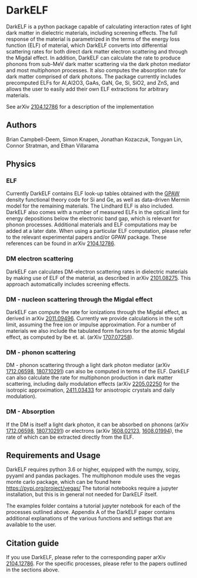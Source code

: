 # DarkELF

DarkELF is a python package capable of calculating interaction rates of light dark matter in dielectric materials, including screening effects. The full response of the material is parametrized in the terms of the energy loss function (ELF) of material, which DarkELF converts into differential scattering rates for both direct dark matter electron scattering and through the Migdal effect. In addition, DarkELF can calculate the rate to produce phonons from sub-MeV dark matter scattering via the dark photon mediator and most multiphonon processes. It also computes the absorption rate for dark matter comprised of dark photons. The package currently includes precomputed ELFs for Al,Al2O3, GaAs, GaN, Ge, Si, SiO2, and ZnS, and allows the user to easily add their own ELF extractions for arbitrary materials.

See arXiv [2104.12786](https://arxiv.org/abs/2104.12786) for a description of the implementation

## Authors

Brian Campbell-Deem, Simon Knapen, Jonathan Kozaczuk, Tongyan Lin, Connor Stratman, and Ethan Villarama

## Physics
### ELF

Currently DarkELF contains ELF look-up tables obtained with the [GPAW](https://wiki.fysik.dtu.dk/gpaw/) density functional theory code for Si and Ge, as well as data-driven Mermin model for the remaining materials. The Lindhard ELF is also included. DarkELF also comes with a number of measured ELFs in the optical limit for energy depositions below the electronic band gap, which is relevant for phonon processes. Additional materials and ELF computations may be added at a later date. When using a particular ELF computation, please refer to the relevant experimental papers and/or GPAW package. These references can be found in arXiv [2104.12786](https://arxiv.org/abs/2104.12786). 

### DM electron scattering

DarkELF can calculates DM-electron scattering rates in dielectric materials by making use of ELF of the material, as described in arXiv [2101.08275](https://arxiv.org/abs/2101.08275). This approach automatically includes screening effects.

### DM - nucleon scattering through the Migdal effect

DarkELF can compute the rate for ionizations through the Migdal effect, as derived in arXiv [2011.09496](https://arxiv.org/abs/2011.09496). Currently we provide calculations in the soft limit, assuming the free ion or impulse approximation. For a number of materials we also include the tabulated form factors for the atomic Migdal effect, as computed by Ibe et. al. (arXiv [1707.07258](https://arxiv.org/abs/1707.07258)).

### DM - phonon scattering

DM - phonon scattering through a light dark photon mediator (arXiv [1712.06598](https://arxiv.org/abs/1712.06598), [1807.10291](https://arxiv.org/abs/1807.10291)) can also be computed in terms of the ELF. DarkELF can also calculate the rate for multiphonon production in dark matter scattering, including daily modulation effects (arXiv [2205.02250](https://arxiv.org/abs/2205.02250) for the isotropic approximation,  [2411.03433](https://arxiv.org/abs/2411.03433) for anisotropic crystals and daily modulation).

### DM - Absorption

If the DM is itself a light dark photon, it can be absorbed on phonons (arXiv [1712.06598](https://arxiv.org/abs/1712.06598), [1807.10291](https://arxiv.org/abs/1807.10291)) or electrons (arXiv [1608.02123](https://arxiv.org/abs/1608.02123), [1608.01994](https://arxiv.org/abs/1608.01994)), the rate of which can be extracted directly from the ELF.

## Requirements and Usage

DarkELF requires python 3.6 or higher, equipped with the numpy, scipy, pyyaml and pandas packages. The multiphonon module uses the vegas monte carlo package, which can be found here https://pypi.org/project/vegas/ The tutorial notebooks require a jupyter installation, but this is in general not needed for DarkELF itself.

The examples folder contains a tutorial jupyter notebook for each of the processes outlined above. Appendix A of the DarkELF paper contains additional explanations of the various functions and settings that are available to the user. 

## Citation guide

If you use DarkELF, please refer to the corresponding paper arXiv [2104.12786](https://arxiv.org/abs/2104.12786). For the specific processes, please refer to the papers outlined in the sections above.

